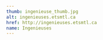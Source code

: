 ```yaml
---
thumb: ingenieuse_thumb.jpg
alt: ingenieuses.etsmtl.ca
href: http://ingenieuses.etsmtl.ca
name: Ingenieuses
---
```

